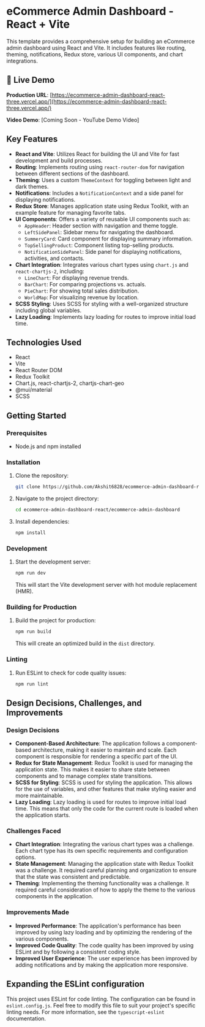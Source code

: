 # eCommerce Admin Dashboard - React + Vite

This template provides a comprehensive setup for building an eCommerce admin dashboard using React and Vite. It includes features like routing, theming, notifications, Redux store, various UI components, and chart integrations.

## 🚀 Live Demo

**Production URL**: [https://ecommerce-admin-dashboard-react-three.vercel.app/](https://ecommerce-admin-dashboard-react-three.vercel.app/)

**Video Demo**: [Coming Soon - YouTube Demo Video]

## Key Features

- **React and Vite**: Utilizes React for building the UI and Vite for fast development and build processes.
- **Routing**: Implements routing using `react-router-dom` for navigation between different sections of the dashboard.
- **Theming**: Uses a custom `ThemeContext` for toggling between light and dark themes.
- **Notifications**: Includes a `NotificationContext` and a side panel for displaying notifications.
- **Redux Store**: Manages application state using Redux Toolkit, with an example feature for managing favorite tabs.
- **UI Components**: Offers a variety of reusable UI components such as:
  - `AppHeader`: Header section with navigation and theme toggle.
  - `LeftSidePanel`: Sidebar menu for navigating the dashboard.
  - `SummeryCard`: Card component for displaying summary information.
  - `TopSellingProduct`: Component listing top-selling products.
  - `NotificationSidePanel`: Side panel for displaying notifications, activities, and contacts.
- **Chart Integration**: Integrates various chart types using `chart.js` and `react-chartjs-2`, including:
  - `LineChart`: For displaying revenue trends.
  - `BarChart`: For comparing projections vs. actuals.
  - `PieChart`: For showing total sales distribution.
  - `WorldMap`: For visualizing revenue by location.
- **SCSS Styling**: Uses SCSS for styling with a well-organized structure including global variables.
- **Lazy Loading**: Implements lazy loading for routes to improve initial load time.

## Technologies Used

- React
- Vite
- React Router DOM
- Redux Toolkit
- Chart.js, react-chartjs-2, chartjs-chart-geo
- @mui/material
- SCSS

## Getting Started

### Prerequisites

- Node.js and npm installed

### Installation

1.  Clone the repository:

    ```sh
    git clone https://github.com/Akshit6828/ecommerce-admin-dashboard-react.git
    ```

2.  Navigate to the project directory:

    ```sh
    cd ecommerce-admin-dashboard-react/ecommerce-admin-dashboard
    ```

3.  Install dependencies:

    ```sh
    npm install
    ```

### Development

1.  Start the development server:

    ```sh
    npm run dev
    ```

    This will start the Vite development server with hot module replacement (HMR).

### Building for Production

1.  Build the project for production:

    ```sh
    npm run build
    ```

    This will create an optimized build in the `dist` directory.

### Linting

1.  Run ESLint to check for code quality issues:

    ```sh
    npm run lint
    ```

## Design Decisions, Challenges, and Improvements

### Design Decisions

- **Component-Based Architecture**: The application follows a component-based architecture, making it easier to maintain and scale. Each component is responsible for rendering a specific part of the UI.
- **Redux for State Management**: Redux Toolkit is used for managing the application state. This makes it easier to share state between components and to manage complex state transitions.
- **SCSS for Styling**: SCSS is used for styling the application. This allows for the use of variables, and other features that make styling easier and more maintainable.
- **Lazy Loading**: Lazy loading is used for routes to improve initial load time. This means that only the code for the current route is loaded when the application starts.

### Challenges Faced

- **Chart Integration**: Integrating the various chart types was a challenge. Each chart type has its own specific requirements and configuration options.
- **State Management**: Managing the application state with Redux Toolkit was a challenge. It required careful planning and organization to ensure that the state was consistent and predictable.
- **Theming**: Implementing the theming functionality was a challenge. It required careful consideration of how to apply the theme to the various components in the application.

### Improvements Made

- **Improved Performance**: The application's performance has been improved by using lazy loading and by optimizing the rendering of the various components.
- **Improved Code Quality**: The code quality has been improved by using ESLint and by following a consistent coding style.
- **Improved User Experience**: The user experience has been improved by adding notifications and by making the application more responsive.

## Expanding the ESLint configuration

This project uses ESLint for code linting. The configuration can be found in `eslint.config.js`. Feel free to modify this file to suit your project's specific linting needs. For more information, see the `typescript-eslint` documentation.
